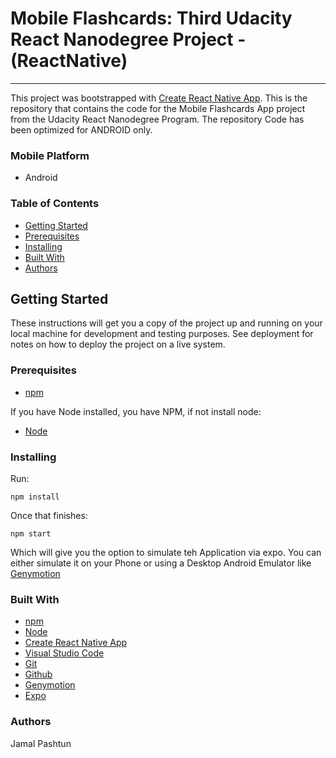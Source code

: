 # Mobile Flashcards: Third Udacity React Nanodegree Project - (ReactNative)
---

This project was bootstrapped with [Create React Native App](https://github.com/react-community/create-react-native-app).
This is the repository that contains the code for the Mobile Flashcards App project from the Udacity React Nanodegree Program. The repository
Code has been optimized for ANDROID only.

### Mobile Platform
* Android

### Table of Contents
* [Getting Started](#getting-started)
* [Prerequisites](#prerequisites)
* [Installing](#installing)
* [Built With](#built-with)
* [Authors](#authors)


## Getting Started
These instructions will get you a copy of the project up and running on your local machine for development and testing purposes. See deployment for notes on how to deploy the project on a live system.

### Prerequisites
* [npm](https://www.npmjs.com/)

If you have Node installed, you have NPM, if not install node:

* [Node](https://nodejs.org/en/)

### Installing
Run:
```
npm install
```
Once that finishes:
```
npm start
```
Which will give you the option to simulate teh Application via expo. You can either simulate it on your Phone or using a Desktop Android Emulator like [Genymotion](https://www.genymotion.com/)


### Built With
* [npm](https://www.npmjs.com/)
* [Node](https://nodejs.org/en/)
* [Create React Native App](https://github.com/react-community/create-react-native-app)
* [Visual Studio Code](https://code.visualstudio.com/)
* [Git](https://git-scm.com/)
* [Github](https://github.com/)
* [Genymotion](https://www.genymotion.com/)
* [Expo](https://expo.io/)

### Authors
Jamal Pashtun


